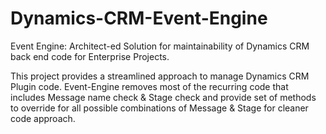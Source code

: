 # Dynamics-CRM-Event-Engine
Event Engine: Architect-ed Solution for maintainability of Dynamics CRM back end code for Enterprise Projects.

This project provides a streamlined approach to manage Dynamics CRM Plugin code.
Event-Engine removes most of the recurring code that includes Message name check & Stage check and provide set of methods to override for all possible combinations of Message & Stage for cleaner code approach.

